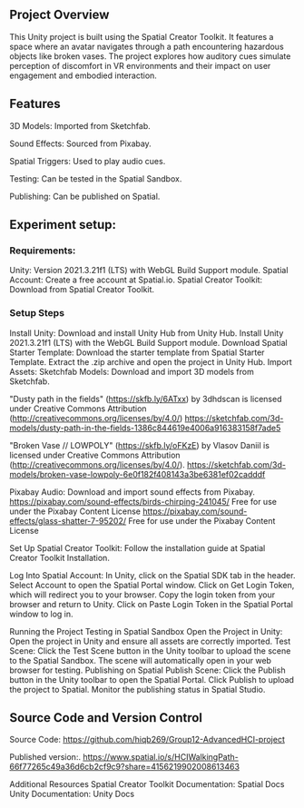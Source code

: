 ## Project Overview
This Unity project is built using the Spatial Creator Toolkit. It features a space where an avatar navigates through a path encountering hazardous objects like broken vases. The project explores how auditory cues simulate perception of discomfort in VR environments and their impact on user engagement and embodied interaction.

## Features
3D Models: Imported from Sketchfab.

Sound Effects: Sourced from Pixabay.

Spatial Triggers: Used to play audio cues.

Testing: Can be tested in the Spatial Sandbox.

Publishing: Can be published on Spatial.

## Experiment setup:

### Requirements:
Unity: Version 2021.3.21f1 (LTS) with WebGL Build Support module.
Spatial Account: Create a free account at Spatial.io.
Spatial Creator Toolkit: Download from Spatial Creator Toolkit.

### Setup Steps
Install Unity:
Download and install Unity Hub from Unity Hub.
Install Unity 2021.3.21f1 (LTS) with the WebGL Build Support module.
Download Spatial Starter Template:
Download the starter template from Spatial Starter Template.
Extract the .zip archive and open the project in Unity Hub.
Import Assets:
Sketchfab Models: Download and import 3D models from Sketchfab.

"Dusty path in the fields" (https://skfb.ly/6ATxx)  by 3dhdscan is licensed under Creative Commons Attribution (http://creativecommons.org/licenses/by/4.0/)
https://sketchfab.com/3d-models/dusty-path-in-the-fields-1386c844619e4006a916383158f7ade5 

"Broken Vase // LOWPOLY" (https://skfb.ly/oFKzE)  by Vlasov Daniil is licensed under Creative Commons Attribution (http://creativecommons.org/licenses/by/4.0/). 
https://sketchfab.com/3d-models/broken-vase-lowpoly-6e0f182f408143a3be6381ef02cadddf 

Pixabay Audio: Download and import sound effects from Pixabay.
https://pixabay.com/sound-effects/birds-chirping-241045/ 
Free for use under the Pixabay Content License
https://pixabay.com/sound-effects/glass-shatter-7-95202/
Free for use under the Pixabay Content License

Set Up Spatial Creator Toolkit:
Follow the installation guide at Spatial Creator Toolkit Installation.


Log Into Spatial Account:
In Unity, click on the Spatial SDK tab in the header.
Select Account to open the Spatial Portal window.
Click on Get Login Token, which will redirect you to your browser.
Copy the login token from your browser and return to Unity.
Click on Paste Login Token in the Spatial Portal window to log in.

Running the Project
Testing in Spatial Sandbox
Open the Project in Unity:
Open the project in Unity and ensure all assets are correctly imported.
Test Scene:
Click the Test Scene button in the Unity toolbar to upload the scene to the Spatial Sandbox.
The scene will automatically open in your web browser for testing.
Publishing on Spatial
Publish Scene:
Click the Publish button in the Unity toolbar to open the Spatial Portal.
Click Publish to upload the project to Spatial.
Monitor the publishing status in Spatial Studio.

## Source Code and Version Control
Source Code: https://github.com/hiqb269/Group12-AdvancedHCI-project

Published version:. https://www.spatial.io/s/HCIWalkingPath-66f77265c49a36d6cb2cf9c9?share=4156219902008613463

Additional Resources
Spatial Creator Toolkit Documentation: Spatial Docs
Unity Documentation: Unity Docs



